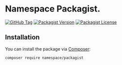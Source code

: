 # Namespace Packagist.

[![GitHub Tag](https://img.shields.io/github/v/tag/dependencies-packagist/namespace-packagist)](https://github.com/dependencies-packagist/namespace-packagist/tags)
[![Packagist Version](https://img.shields.io/packagist/v/namespace/packagist)](https://packagist.org/packages/namespace/packagist)
[![Packagist License](https://img.shields.io/github/license/dependencies-packagist/namespace-packagist)](https://github.com/dependencies-packagist/namespace-packagist)

## Installation

You can install the package via [Composer](https://getcomposer.org/):

```bash
composer require namespace/packagist
```
